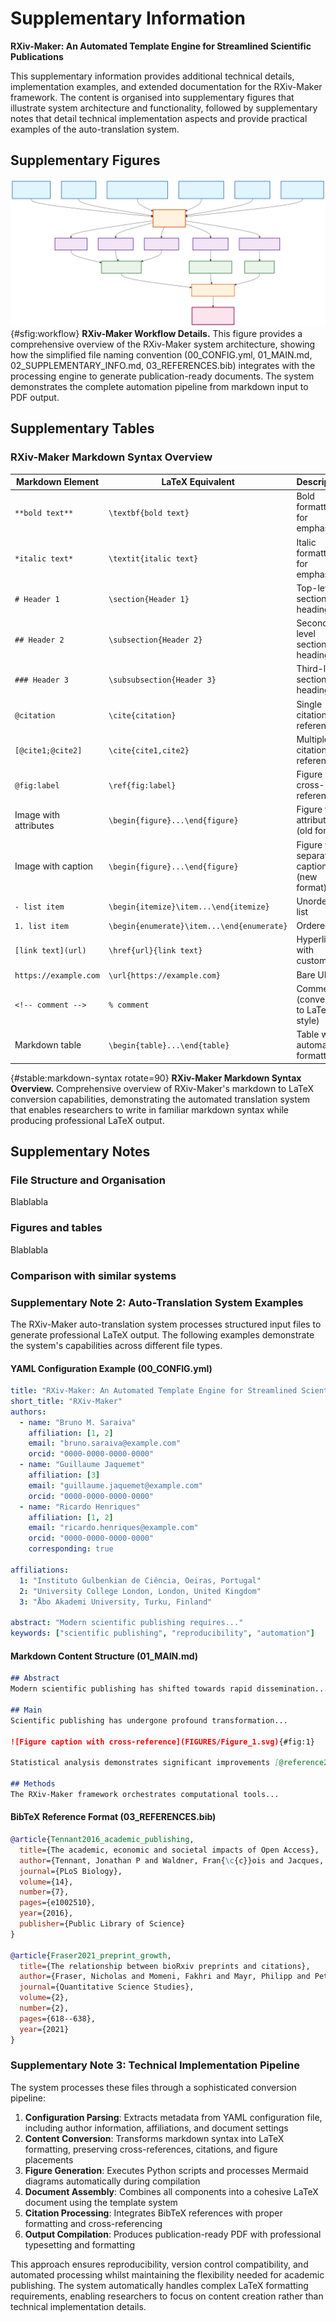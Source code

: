 # Supplementary Information

**RXiv-Maker: An Automated Template Engine for Streamlined Scientific Publications**

This supplementary information provides additional technical details, implementation examples, and extended documentation for the RXiv-Maker framework. The content is organised into supplementary figures that illustrate system architecture and functionality, followed by supplementary notes that detail technical implementation aspects and provide practical examples of the auto-translation system.

## Supplementary Figures

![](FIGURES/SFigure_1.svg)
{#sfig:workflow} **RXiv-Maker Workflow Details.** This figure provides a comprehensive overview of the RXiv-Maker system architecture, showing how the simplified file naming convention (00_CONFIG.yml, 01_MAIN.md, 02_SUPPLEMENTARY_INFO.md, 03_REFERENCES.bib) integrates with the processing engine to generate publication-ready documents. The system demonstrates the complete automation pipeline from markdown input to PDF output.

## Supplementary Tables

### RXiv-Maker Markdown Syntax Overview

| **Markdown Element** | **LaTeX Equivalent** | **Description** |
|------------------|------------------|-------------|
| `**bold text**` | `\textbf{bold text}` | Bold formatting for emphasis |
| `*italic text*` | `\textit{italic text}` | Italic formatting for emphasis |
| `# Header 1` | `\section{Header 1}` | Top-level section heading |
| `## Header 2` | `\subsection{Header 2}` | Second-level section heading |
| `### Header 3` | `\subsubsection{Header 3}` | Third-level section heading |
| `@citation` | `\cite{citation}` | Single citation reference |
| `[@cite1;@cite2]` | `\cite{cite1,cite2}` | Multiple citation references |
| `@fig:label` | `\ref{fig:label}` | Figure cross-reference |
| Image with attributes | `\begin{figure}...\end{figure}` | Figure with attributes (old format) |
| Image with caption | `\begin{figure}...\end{figure}` | Figure with separate caption (new format) |
| `- list item` | `\begin{itemize}\item...\end{itemize}` | Unordered list |
| `1. list item` | `\begin{enumerate}\item...\end{enumerate}` | Ordered list |
| `[link text](url)` | `\href{url}{link text}` | Hyperlink with custom text |
| `https://example.com` | `\url{https://example.com}` | Bare URL |
| `<!-- comment -->` | `% comment` | Comments (converted to LaTeX style) |
| Markdown table | `\begin{table}...\end{table}` | Table with automatic formatting |

{#stable:markdown-syntax rotate=90} **RXiv-Maker Markdown Syntax Overview.** Comprehensive overview of RXiv-Maker's markdown to LaTeX conversion capabilities, demonstrating the automated translation system that enables researchers to write in familiar markdown syntax while producing professional LaTeX output. 

## Supplementary Notes

### File Structure and Organisation

<!--TODO: write this section -->
Blablabla

### Figures and tables

<!--TODO: write this section -->
Blablabla

### Comparison with similar systems

<!--TODO: this section should compare RXiv-Maker with other systems like Overleaf, Quarto, etc. It should very positively highlight the positive aspects of alternative strategies. Explain that compared to the other approeaches, RXiv-Maker aims for simplicity at the cost of generalization, it aims to do only one this and that one thing very well - the production of high-quality scientific preprints for arXiv, bioRxiv, medRxiv and similar venues... -->


### Supplementary Note 2: Auto-Translation System Examples

The RXiv-Maker auto-translation system processes structured input files to generate professional LaTeX output. The following examples demonstrate the system's capabilities across different file types.

#### YAML Configuration Example (00_CONFIG.yml)

```yaml
title: "RXiv-Maker: An Automated Template Engine for Streamlined Scientific Publications"
short_title: "RXiv-Maker"
authors:
  - name: "Bruno M. Saraiva"
    affiliation: [1, 2]
    email: "bruno.saraiva@example.com"
    orcid: "0000-0000-0000-0000"
  - name: "Guillaume Jaquemet"
    affiliation: [3]
    email: "guillaume.jaquemet@example.com"
    orcid: "0000-0000-0000-0000"
  - name: "Ricardo Henriques"
    affiliation: [1, 2]
    email: "ricardo.henriques@example.com"
    orcid: "0000-0000-0000-0000"
    corresponding: true

affiliations:
  1: "Instituto Gulbenkian de Ciência, Oeiras, Portugal"
  2: "University College London, London, United Kingdom"
  3: "Åbo Akademi University, Turku, Finland"

abstract: "Modern scientific publishing requires..."
keywords: ["scientific publishing", "reproducibility", "automation"]
```

#### Markdown Content Structure (01_MAIN.md)

```markdown
## Abstract
Modern scientific publishing has shifted towards rapid dissemination...

## Main
Scientific publishing has undergone profound transformation...

![Figure caption with cross-reference](FIGURES/Figure_1.svg){#fig:1}

Statistical analysis demonstrates significant improvements [@reference2023].

## Methods
The RXiv-Maker framework orchestrates computational tools...
```

#### BibTeX Reference Format (03_REFERENCES.bib)

```bibtex
@article{Tennant2016_academic_publishing,
  title={The academic, economic and societal impacts of Open Access},
  author={Tennant, Jonathan P and Waldner, Fran{\c{c}}ois and Jacques, Damien C},
  journal={PLoS Biology},
  volume={14},
  number={7},
  pages={e1002510},
  year={2016},
  publisher={Public Library of Science}
}

@article{Fraser2021_preprint_growth,
  title={The relationship between bioRxiv preprints and citations},
  author={Fraser, Nicholas and Momeni, Fakhri and Mayr, Philipp and Peters, Isabella},
  journal={Quantitative Science Studies},
  volume={2},
  number={2},
  pages={618--638},
  year={2021}
}
```

### Supplementary Note 3: Technical Implementation Pipeline

The system processes these files through a sophisticated conversion pipeline:

1. **Configuration Parsing**: Extracts metadata from YAML configuration file, including author information, affiliations, and document settings
2. **Content Conversion**: Transforms markdown syntax into LaTeX formatting, preserving cross-references, citations, and figure placements
3. **Figure Generation**: Executes Python scripts and processes Mermaid diagrams automatically during compilation
4. **Document Assembly**: Combines all components into a cohesive LaTeX document using the template system
5. **Citation Processing**: Integrates BibTeX references with proper formatting and cross-referencing
6. **Output Compilation**: Produces publication-ready PDF with professional typesetting and formatting

This approach ensures reproducibility, version control compatibility, and automated processing whilst maintaining the flexibility needed for academic publishing. The system automatically handles complex LaTeX formatting requirements, enabling researchers to focus on content creation rather than technical implementation details.

